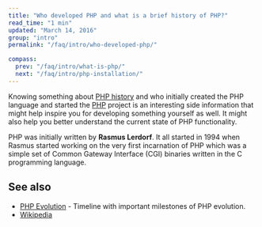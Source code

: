 ```yaml
---
title: "Who developed PHP and what is a brief history of PHP?"
read_time: "1 min"
updated: "March 14, 2016"
group: "intro"
permalink: "/faq/intro/who-developed-php/"

compass:
  prev: "/faq/intro/what-is-php/"
  next: "/faq/intro/php-installation/"
---
```


Knowing something about [PHP history](http://php.net/history.php) and who
initially created the PHP language and started the [PHP](http://php.net) project
is an interesting side information that might help inspire you for developing something
yourself as well. It might also help you better understand the current state of
PHP functionality.

PHP was initially written by **Rasmus Lerdorf**. It all started in 1994 when
Rasmus started working on the very first incarnation of PHP which was a simple
set of Common Gateway Interface (CGI) binaries written in the C programming
language.

## See also

* [PHP Evolution](https://line.do/php-evolution/8oq) - Timeline with important milestones of PHP evolution.
* [Wikipedia](http://en.wikipedia.org/wiki/PHP)
